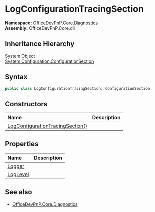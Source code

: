 # LogConfigurationTracingSection
  

**Namespace:** [OfficeDevPnP.Core.Diagnostics](OfficeDevPnP.Core.Diagnostics.md)  
**Assembly:** OfficeDevPnP.Core.dll  
## Inheritance Hierarchy
System.Object  
  [System.Configuration.ConfigurationSection](System.Configuration.ConfigurationSection.md) 
## Syntax
```C#
public class LogConfigurationTracingSection: ConfigurationSection
```
## Constructors
|**Name**|**Description**|
|:-----|:-----|
| [LogConfigurationTracingSection()](OfficeDevPnP.Core.Diagnostics.LogConfigurationTracingSection.ctor1.md) | 
## Properties
|**Name**|**Description**|
|:-----|:-----|
| [Logger](OfficeDevPnP.Core.Diagnostics.LogConfigurationTracingSection.Logger.md) | 
| [LogLevel](OfficeDevPnP.Core.Diagnostics.LogConfigurationTracingSection.LogLevel.md) | 
## See also
- [OfficeDevPnP.Core.Diagnostics](OfficeDevPnP.Core.Diagnostics.md)
